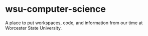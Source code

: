 # wsu-computer-science

A place to put workspaces, code, and information from our time at Worcester State University.